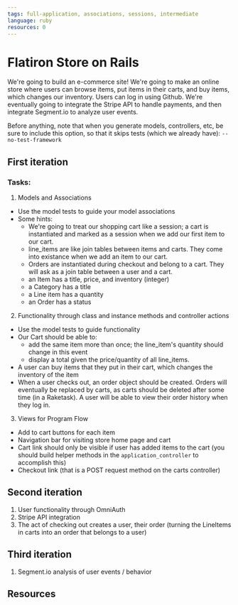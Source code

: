```yaml
---
tags: full-application, associations, sessions, intermediate
language: ruby
resources: 0
---
```


# Flatiron Store on Rails

We're going to build an e-commerce site! We're going to make an online store where users can browse items, put items in their carts, and buy items, which changes our inventory. Users can log in using Github. We're eventually going to integrate the Stripe API to handle payments, and then integrate Segment.io to analyze user events.

Before anything, note that when you generate models, controllers, etc, be sure to include this option, so that it skips tests (which we already have): `--no-test-framework`

## First iteration

### Tasks:

1. Models and Associations
* Use the model tests to guide your model associations
* Some hints:
  * We're going to treat our shopping cart like a session; a cart is instantiated and marked as a session when we add our first item to our cart.
  * line_items are like join tables between items and carts. They come into existance when we add an item to our cart.
  * Orders are instantiated during checkout and belong to a cart. They will ask as a join table between a user and a cart.
  * an Item has a title, price, and inventory (integer)
  * a Category has a title
  * a Line item has a quantity
  * an Order has a status

2. Functionality through class and instance methods and controller actions
  * Use the model tests to guide functionality
  * Our Cart should be able to:
    * add the same item more than once; the line_item's quantity should change in this event
    * display a total given the price/quantity of all line_items.
  * A user can buy items that they put in their cart, which changes the inventory of the item
  * When a user checks out, an order object should be created. Orders will eventually be replaced by carts, as carts should be deleted after some time (in a Raketask). A user will be able to view their order history when they log in.

3. Views for Program Flow
  * Add to cart buttons for each item
  * Navigation bar for visiting store home page and cart
  * Cart link should only be visible if user has added items to the cart (you should build helper methods in the `application_controller` to accomplish this)
  * Checkout link (that is a POST request method on the carts controller)

## Second iteration

1. User functionality through OmniAuth 
2. Stripe API integration
3. The act of checking out creates a user, their order (turning the LineItems in carts into an order that belongs to a user)

## Third iteration

1. Segment.io analysis of user events / behavior

## Resources